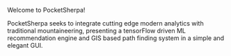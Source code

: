 Welcome to PocketSherpa!

PocketSherpa seeks to integrate cutting edge modern analytics with traditional mountaineering, presenting a tensorFlow driven ML recommendation engine and GIS based path finding system in a simple and elegant GUI. 
